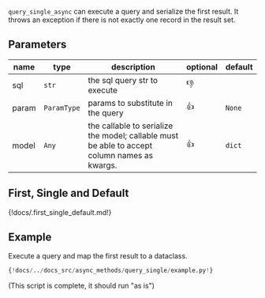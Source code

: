  
`query_single_async` can execute a query and serialize the first result.  It throws an exception if there is not exactly one 
record in the result set.

## Parameters
| name  | type        | description                                                                                   | optional     | default |
|-------|-------------|-----------------------------------------------------------------------------------------------|--------------|---------|
| sql   | `str`       | the sql query str to execute                                                                  | :thumbsdown: |         |
| param | `ParamType` | params to substitute in the query                                                             | :thumbsup:   | `None`  |
 | model | `Any`       | the callable to serialize the model;  callable must be able to accept column names as kwargs. | :thumbsup:   | `dict`  |

## First, Single and Default
{!docs/.first_single_default.md!}

## Example
Execute a query and map the first result to a dataclass.
```python
{!docs/../docs_src/async_methods/query_single/example.py!}
```
(This script is complete, it should run "as is")